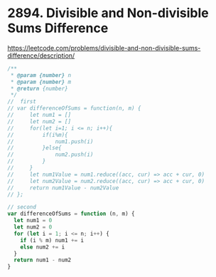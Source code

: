 # 2894. Divisible and Non-divisible Sums Difference

https://leetcode.com/problems/divisible-and-non-divisible-sums-difference/description/

```ts
/**
 * @param {number} n
 * @param {number} m
 * @return {number}
 */
//  first
// var differenceOfSums = function(n, m) {
//     let num1 = []
//     let num2 = []
//     for(let i=1; i <= n; i++){
//         if(i%m){
//             num1.push(i)
//         }else{
//             num2.push(i)
//         }
//     }
//     let num1Value = num1.reduce((acc, cur) => acc + cur, 0)
//     let num2Value = num2.reduce((acc, cur) => acc + cur, 0)
//     return num1Value - num2Value
// };

// second
var differenceOfSums = function (n, m) {
  let num1 = 0
  let num2 = 0
  for (let i = 1; i <= n; i++) {
    if (i % m) num1 += i
    else num2 += i
  }
  return num1 - num2
}
```
